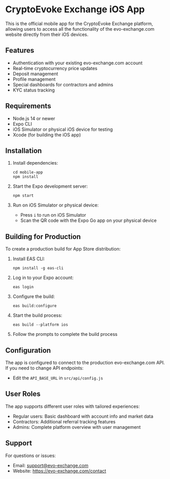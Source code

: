 # CryptoEvoke Exchange iOS App

This is the official mobile app for the CryptoEvoke Exchange platform, allowing users to access all the functionality of the evo-exchange.com website directly from their iOS devices.

## Features

- Authentication with your existing evo-exchange.com account
- Real-time cryptocurrency price updates
- Deposit management
- Profile management
- Special dashboards for contractors and admins
- KYC status tracking

## Requirements

- Node.js 14 or newer
- Expo CLI
- iOS Simulator or physical iOS device for testing
- Xcode (for building the iOS app)

## Installation

1. Install dependencies:
   ```
   cd mobile-app
   npm install
   ```

2. Start the Expo development server:
   ```
   npm start
   ```

3. Run on iOS Simulator or physical device:
   - Press `i` to run on iOS Simulator
   - Scan the QR code with the Expo Go app on your physical device

## Building for Production

To create a production build for App Store distribution:

1. Install EAS CLI:
   ```
   npm install -g eas-cli
   ```

2. Log in to your Expo account:
   ```
   eas login
   ```

3. Configure the build:
   ```
   eas build:configure
   ```

4. Start the build process:
   ```
   eas build --platform ios
   ```

5. Follow the prompts to complete the build process

## Configuration

The app is configured to connect to the production evo-exchange.com API. If you need to change API endpoints:

- Edit the `API_BASE_URL` in `src/api/config.js`

## User Roles

The app supports different user roles with tailored experiences:

- Regular users: Basic dashboard with account info and market data
- Contractors: Additional referral tracking features
- Admins: Complete platform overview with user management

## Support

For questions or issues:
- Email: support@evo-exchange.com
- Website: https://evo-exchange.com/contact
